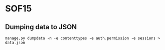 SOF15
=====

## Dumping data to JSON
    manage.py dumpdata -n -e contenttypes -e auth.permission -e sessions > data.json
